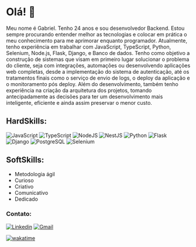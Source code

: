 # Olá! 👋

Meu nome é Gabriel. Tenho 24 anos e sou desenvolvedor Backend. Estou sempre procurando entender melhor as tecnologias e colocar em prática o meu conhecimento para me aprimorar enquanto programador. Atualmente, tenho experiência em trabalhar com JavaScript, TypeScript, Python, Selenium, Node.js, Flask, Django, e Banco de dados. Tenho como objetivo a construção de sistemas que visam em primeiro lugar solucionar o problema do cliente, seja com integrações, automações ou desenvolvendo aplicações web completas, desde a implementação do sistema de autenticação, até os tratamentos finais como o serviço de envio de logs, o deploy da aplicação e o monitoramento pós deploy. Além do desenvolvimento, também tenho experiência na criação da arquitetura dos projetos, tomando antecipadamente as decisões para ter um desenvolvimento mais inteligente, eficiente e ainda assim preservar o menor custo.



## HardSkills:
![JavaScript](https://img.shields.io/badge/JavaScript-323330?style=for-the-badge&logo=javascript&logoColor=F7DF1E)
![TypeScript](https://img.shields.io/badge/TypeScript-007ACC?style=for-the-badge&logo=typescript&logoColor=white)
![NodeJS](https://img.shields.io/badge/Node.js-339933?style=for-the-badge&logo=nodedotjs&logoColor=white)
![NestJS](https://img.shields.io/badge/nestjs-%23E0234E.svg?style=for-the-badge&logo=nestjs&logoColor=white)
![Python](https://img.shields.io/badge/python-3670A0?style=for-the-badge&logo=python&logoColor=ffdd54)
![Flask](https://img.shields.io/badge/flask-%23000.svg?style=for-the-badge&logo=flask&logoColor=white)
![Django](https://img.shields.io/badge/django-%23092E20.svg?style=for-the-badge&logo=django&logoColor=white)
![PostgreSQL](https://img.shields.io/badge/PostgreSQL-316192?style=for-the-badge&logo=postgresql&logoColor=white)
![Selenium](https://img.shields.io/badge/-selenium-%43B02A?style=for-the-badge&logo=selenium&logoColor=white)

## SoftSkills:
- Metodologia ágil
- Curioso
- Criativo
- Comunicativo
- Dedicado

### Contato:
[![Linkedin](https://img.shields.io/badge/LinkedIn-0077B5?style=for-the-badge&logo=linkedin&logoColor=white)](https://www.linkedin.com/in/gabriel-azevedo-8a3593227/)
[![Gmail](https://img.shields.io/badge/Gmail-D14836?style=for-the-badge&logo=gmail&logoColor=white)](azs.gabriel00@gmail.com)

[![wakatime](https://wakatime.com/badge/user/9e72cf3a-83eb-4320-b747-9dae036f05e5.svg)](https://wakatime.com/@9e72cf3a-83eb-4320-b747-9dae036f05e5)
